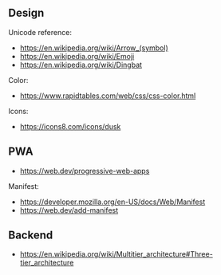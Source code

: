 ## Design

Unicode reference:
- https://en.wikipedia.org/wiki/Arrow_(symbol)
- https://en.wikipedia.org/wiki/Emoji
- https://en.wikipedia.org/wiki/Dingbat

Color:
- https://www.rapidtables.com/web/css/css-color.html

Icons:
- https://icons8.com/icons/dusk

## PWA

- https://web.dev/progressive-web-apps

Manifest:
- https://developer.mozilla.org/en-US/docs/Web/Manifest
- https://web.dev/add-manifest

## Backend

- https://en.wikipedia.org/wiki/Multitier_architecture#Three-tier_architecture
